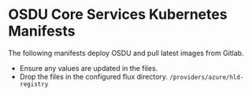 # OSDU Core Services Kubernetes Manifests

The following manifests deploy OSDU and pull latest images from Gitlab.

- Ensure any values are updated in the files.
- Drop the files in the configured flux directory.  `/providers/azure/hld-registry`